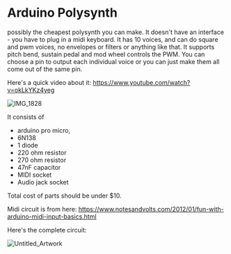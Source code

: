 # Arduino Polysynth
possibly the cheapest polysynth you can make. It doesn't have an interface - you have to plug in a midi keyboard. It has 10 voices, and can do square and pwm voices, no envelopes or filters or anything like that. It supports pitch bend, sustain pedal and mod wheel controls the PWM. You can choose a pin to output each individual voice or you can just make them all come out of the same pin.

Here's a quick video about it: https://www.youtube.com/watch?v=okLkYKz4yeg

![IMG_1828](https://user-images.githubusercontent.com/194121/131479490-61666c21-1d37-4e0b-a72e-e7feb37f9f10.jpg)

It consists of
* arduino pro micro, 
* 6N138
* 1 diode
* 220 ohm resistor
* 270 ohm resistor
* 47nF capacitor
* MIDI socket
* Audio jack socket

Total cost of parts should be under $10.

Midi circuit is from here: https://www.notesandvolts.com/2012/01/fun-with-arduino-midi-input-basics.html

Here's the complete circuit:

![Untitled_Artwork](https://user-images.githubusercontent.com/194121/131483287-aa9d17da-cc33-4d13-9e17-65edcccb8f31.png)

